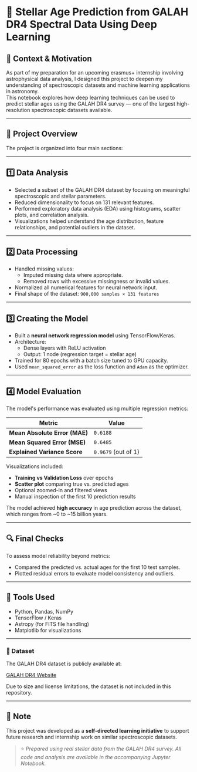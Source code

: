 # 🌟 Stellar Age Prediction from GALAH DR4 Spectral Data Using Deep Learning

## 🧪 Context & Motivation

As part of my preparation for an upcoming erasmus+ internship involving astrophysical data analysis, I designed this project to deepen my understanding of spectroscopic datasets and machine learning applications in astronomy.  
This notebook explores how deep learning techniques can be used to predict stellar ages using the GALAH DR4 survey — one of the largest high-resolution spectroscopic datasets available.

---

## 🧭 Project Overview

The project is organized into four main sections:

---

## 1️⃣ Data Analysis

- Selected a subset of the GALAH DR4 dataset by focusing on meaningful spectroscopic and stellar parameters.
- Reduced dimensionality to focus on 131 relevant features.
- Performed exploratory data analysis (EDA) using histograms, scatter plots, and correlation analysis.
- Visualizations helped understand the age distribution, feature relationships, and potential outliers in the dataset.

---

## 2️⃣ Data Processing

- Handled missing values:
  - Imputed missing data where appropriate.
  - Removed rows with excessive missingness or invalid values.
- Normalized all numerical features for neural network input.
- Final shape of the dataset: `900,000 samples × 131 features`

---

## 3️⃣ Creating the Model

- Built a **neural network regression model** using TensorFlow/Keras.
- Architecture:
  - Dense layers with ReLU activation
  - Output: 1 node (regression target = stellar age)
- Trained for 80 epochs with a batch size tuned to GPU capacity.
- Used `mean_squared_error` as the loss function and `Adam` as the optimizer.

---

## 4️⃣ Model Evaluation

The model's performance was evaluated using multiple regression metrics:

| Metric | Value |
|--------|-------|
| **Mean Absolute Error (MAE)** | `0.6188` |
| **Mean Squared Error (MSE)**  | `0.6485` |
| **Explained Variance Score**  | `0.9679` (out of 1) |

Visualizations included:
- **Training vs Validation Loss** over epochs
- **Scatter plot** comparing true vs. predicted ages
- Optional zoomed-in and filtered views
- Manual inspection of the first 10 prediction results

The model achieved **high accuracy** in age prediction across the dataset, which ranges from ~0 to ~15 billion years.

---

## 🔍 Final Checks

To assess model reliability beyond metrics:
- Compared the predicted vs. actual ages for the first 10 test samples.
- Plotted residual errors to evaluate model consistency and outliers.


---

## 🚀 Tools Used

- Python, Pandas, NumPy
- TensorFlow / Keras
- Astropy (for FITS file handling)
- Matplotlib for visualizations

---

### 🔗 Dataset

The GALAH DR4 dataset is publicly available at:

[GALAH DR4 Website](https://www.galah-survey.org)

Due to size and license limitations, the dataset is not included in this repository.

---

## 📌 Note

This project was developed as a **self-directed learning initiative** to support future research and internship work on similar spectroscopic datasets.

> ⭐️ *Prepared using real stellar data from the GALAH DR4 survey. All code and analysis are available in the accompanying Jupyter Notebook.*
